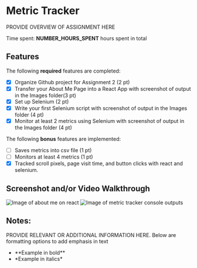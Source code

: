 # Metric Tracker

PROVIDE OVERVIEW OF ASSIGNMENT HERE

Time spent: **NUMBER_HOURS_SPENT** hours spent in total

## Features

The following **required** features are completed:

- [x] Organize Github project for Assignment 2 (2 pt)
- [x] Transfer your About Me Page into a React App with screenshot of output in the Images folder(3 pt)
- [x] Set up Selenium (2 pt)
- [x] Write your first Selenium script with screenshot of output in the Images folder (4 pt)
- [x] Monitor at least 2 metrics using Selenium with screenshot of output in the Images folder (4 pt)

The following **bonus** features are implemented:

- [ ] Saves metrics into csv file (1 pt)
- [ ] Monitors at least 4 metrics (1 pt)
- [x] Tracked scroll pixels, page visit time, and button clicks with react and selenium.

## Screenshot and/or Video Walkthrough

<img src="/Images/About_Me_on_React" title='About Me on React' width='' alt='Image of about me on react' />
<img src="/Images/metric_tracker_output" title='Metric Tracker' width='' alt='Image of metric tracker console outputs' />


## Notes:
PROVIDE RELEVANT OR ADDITIONAL INFORMATION HERE. Below are formatting options to add emphasis in text
<ul>
  <li>**Example in bold**</li>
  <li>*Example in italics*</li>
</ul>
